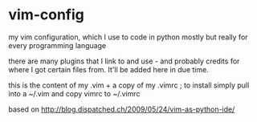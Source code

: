 vim-config
==========

my vim configuration, which I use to code in python mostly but really for every programming language

there are many plugins that I link to and use - and probably credits for where I got certain files from. It'll be added here in due time.


this is the content of my .vim + a copy of my .vimrc ; to install simply pull into a ~/.vim and copy vimrc to ~/.vimrc

based on  http://blog.dispatched.ch/2009/05/24/vim-as-python-ide/
